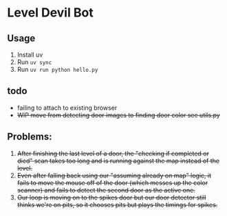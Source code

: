 # Level Devil Bot

## Usage

1. Install uv
1. Run `uv sync`
1. Run `uv run python hello.py`

## todo

- failing to attach to existing browser
- ~~WIP move from detecting door images to finding door color see utils.py~~

## Problems:

1. ~~After finishing the last level of a door, the "checking if completed or died" scan takes too long and is running against the map instead of the level.~~
1. ~~Even after falling back using our "assuming already on map" logic, it fails to move the mouse off of the door (which messes up the color scanner) and fails to detect the second door as the active one.~~
1. ~~Our loop is moving on to the spikes door but our door detector still thinks we're on pits, so it chooses pits but plays the timings for spikes.~~
